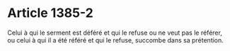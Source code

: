 # Article 1385-2

<p>Celui à qui le serment est déféré et qui le refuse ou ne veut pas le référer, ou celui à qui il a été référé et qui le refuse, succombe dans sa prétention. </p>